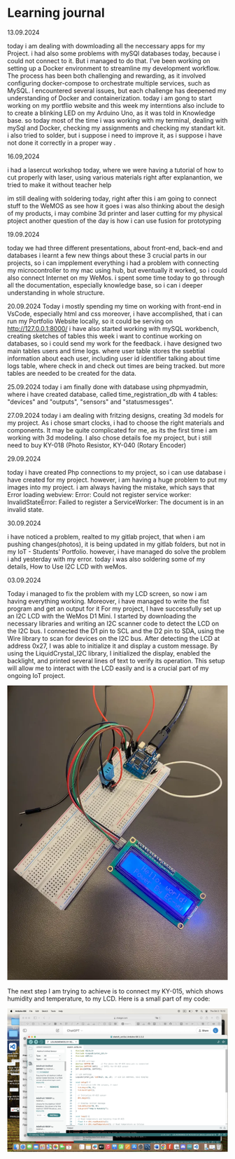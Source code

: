 # Learning journal

13.09.2024

 today i am dealing with dowmloading all the neccessary apps for my Project.
 i had also some problems with mySQl databases today, because i could not connect to it. But i managed to do that.
 I’ve been working on setting up a Docker environment to streamline my development workflow. The process has been both challenging and rewarding, as it involved configuring docker-compose to orchestrate multiple services, such as MySQL.  I encountered several issues, but each challenge has deepened my understanding of Docker and containerization.
 today i am gong to start working on my portflio website and this week my interntions also include to to create a blinking LED on my  Arduino Uno, as it was told in Knowledge base.
 so today most of the time i was working with my terminal, dealing with mySql and Docker, checking my assignments and checking my standart kit.
 i also tried to solder, but i suppose i need to improve it, as i suppose i have not done it correctly in a proper way .


 16.09,2024

 i had a lasercut workshop today, where we were having a tutorial of how to cut properly with laser, using various materials 
 right after explanantion, we tried to make it without teacher help

im still dealing with soldering today, right after this i am going to connect stuff to the WeMOS as see how it goes
i was also thinking about the desigh of my products, i may combine 3d printer and laser cutting for my physical ptoject 
another question of the day is how i can use fusion for prototyping 


19.09.2024

today we had three different presentations, about front-end, back-end and databases
i learnt a few new things about these 3 crucial parts in our projects, so i can impplement everything
i had a problem with connecting my microcontroller to my mac using hub, but eventually it worked, so i could also connect Internet on my WeMos.
i spent some time today to go through all the documentation, especially knowledge base, so i can i deeper understanding in whole structure.


20.09.2024
Today i mostly spending my time on working with front-end in VsCode, especially html and css
moreover, i have accomplished, that i can run my Portfolio Website locally, so it could be serving on http://127.0.0.1:8000/
i have also started working with mySQL workbench, creating sketches of tables
this week i want to continue working on databases, so i could send my work for the feedback.
i have designed two main tables users and time logs.
where user table stores the ssebtial information about each user, including user id identifier
talking about time logs table, where check in and check out times are being tracked.
but more tables are needed to be created for the data.

25.09.2024
today i am finally done with database using phpmyadmin, where i have created database, called time_registration_db with 4 tables: "devices" and "outputs", "sensors" and "statusmessges". 

27.09.2024
today i am dealing with  fritzing designs, creating 3d models for my project. As i chose smart clocks, i had to choose the right materials and components. It may be quite complicated for me, as its the first time i am working with 3d modeling. I also chose details foe my project, but i still need to buy KY-018 (Photo Resistor, KY-040 (Rotary Encoder) 

29.09.2024

today i have created Php connections to my project, so i can use database i have created for my project. however, i am having a huge problem to put my images into my project. i am always having the mistake, which says that Error loading webview: Error: Could not register service worker: InvalidStateError: Failed to register a ServiceWorker: The document is in an invalid state.

30.09.2024

i have noticed a problem, realted to my gitlab project, that when i am pushing changes(photos), it is being updated in my gitlab folders, but not in my IoT - Students' Portfolio. however, i have managed do solve the problem i ahd yesterday with my error. 
today i was also soldering some of my details, How to Use I2C LCD with weMos.


03.09.2024

Today i managed to fix the problem with my LCD screen, so now i am having everything working.
Moreover, i have managed to write the fist program and get an output for it 
For my project, I have successfully set up an I2C LCD with the WeMos D1 Mini. 
I started by downloading the necessary libraries and writing an I2C scanner code to detect the LCD on the I2C bus. 
I connected the D1 pin to SCL and the D2 pin to SDA, using the Wire library to scan for devices on the I2C bus. 
After detecting the LCD at address 0x27, I was able to initialize it and display a custom message. By using the LiquidCrystal_I2C library, I initialized the display, enabled the backlight, and printed several lines of text to verify its operation. 
This setup will allow me to interact with the LCD easily and is a crucial part of my ongoing IoT project.

 
![Devices Table](docs/assets/IMG_57772.png)

The next step I am trying to achieve is to connect my KY-015, which shows humidity and temperature, to my LCD. 
Here is a small part of my code:

![Arduino code](docs/assets/ky015.jpg)





















